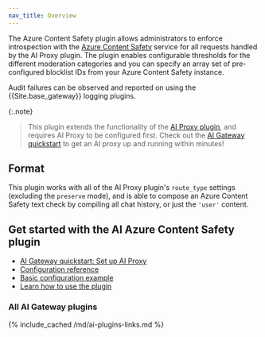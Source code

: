 ```yaml
---
nav_title: Overview
---
```


The Azure Content Safety plugin allows administrators to enforce 
introspection with the [Azure Content Safety](https://azure.microsoft.com/en-us/products/ai-services/ai-content-safety) service 
for all requests handled by the AI Proxy plugin.
The plugin enables configurable thresholds for the different moderation categories 
and you can specify an array set of pre-configured blocklist IDs from your Azure Content Safety instance.

Audit failures can be observed and reported on using the {{Site.base_gateway}} logging plugins.

{:.note}
> This plugin extends the functionality of the [AI Proxy plugin](/hub/kong-inc/ai-proxy/), and requires AI Proxy to be configured first. 
Check out the [AI Gateway quickstart](/gateway/latest/get-started/ai-gateway/) to get an AI proxy up and running within minutes!

## Format

This plugin works with all of the AI Proxy plugin's `route_type` settings (excluding the `preserve` mode), and is able to
compose an Azure Content Safety text check by compiling all chat history, or just the `'user'` content.

## Get started with the AI Azure Content Safety plugin

* [AI Gateway quickstart: Set up AI Proxy](/gateway/latest/get-started/ai-gateway/)
* [Configuration reference](/hub/kong-inc/ai-azure-content-safety/configuration/)
* [Basic configuration example](/hub/kong-inc/ai-prompt-decorator/how-to/basic-example/)
* [Learn how to use the plugin](/hub/kong-inc/ai-prompt-decorator/how-to/)

### All AI Gateway plugins

{% include_cached /md/ai-plugins-links.md %}
